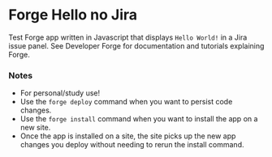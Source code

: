# Forge Hello no Jira

Test Forge app written in Javascript that displays `Hello World!` in a Jira issue panel.
See Developer Forge for documentation and tutorials explaining Forge.


### Notes
- For personal/study use!
- Use the `forge deploy` command when you want to persist code changes.
- Use the `forge install` command when you want to install the app on a new site.
- Once the app is installed on a site, the site picks up the new app changes you deploy without needing to rerun the install command.
